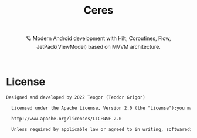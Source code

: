 <h1 align="center">Ceres</h1>
<br>

<p align="center">
🪐 Modern Android development with Hilt, Coroutines, Flow, JetPack(ViewModel) based on MVVM architecture.
</p>
<br>

# License

```xml
Designed and developed by 2022 Teogor (Teodor Grigor)

  Licensed under the Apache License, Version 2.0 (the "License");you may not use this file except in compliance with the License.You may obtain a copy of the License at

  http://www.apache.org/licenses/LICENSE-2.0

  Unless required by applicable law or agreed to in writing, softwaredistributed under the License is distributed on an "AS IS" BASIS,WITHOUT WARRANTIES OR CONDITIONS OF ANY KIND, either express or implied.See the License for the specific language governing permissions andlimitations under the License.
```
